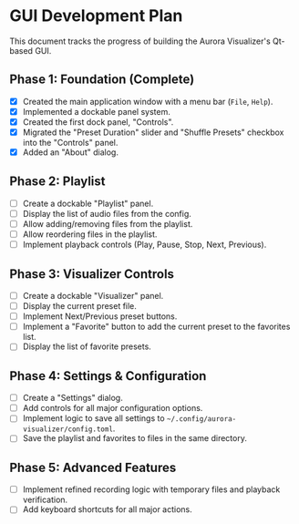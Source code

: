 # GUI Development Plan

This document tracks the progress of building the Aurora Visualizer's Qt-based GUI.

## Phase 1: Foundation (Complete)

- [x] Created the main application window with a menu bar (`File`, `Help`).
- [x] Implemented a dockable panel system.
- [x] Created the first dock panel, "Controls".
- [x] Migrated the "Preset Duration" slider and "Shuffle Presets" checkbox into the "Controls" panel.
- [x] Added an "About" dialog.

## Phase 2: Playlist

- [ ] Create a dockable "Playlist" panel.
- [ ] Display the list of audio files from the config.
- [ ] Allow adding/removing files from the playlist.
- [ ] Allow reordering files in the playlist.
- [ ] Implement playback controls (Play, Pause, Stop, Next, Previous).

## Phase 3: Visualizer Controls

- [ ] Create a dockable "Visualizer" panel.
- [ ] Display the current preset file.
- [ ] Implement Next/Previous preset buttons.
- [ ] Implement a "Favorite" button to add the current preset to the favorites list.
- [ ] Display the list of favorite presets.

## Phase 4: Settings & Configuration

- [ ] Create a "Settings" dialog.
- [ ] Add controls for all major configuration options.
- [ ] Implement logic to save all settings to `~/.config/aurora-visualizer/config.toml`.
- [ ] Save the playlist and favorites to files in the same directory.

## Phase 5: Advanced Features

- [ ] Implement refined recording logic with temporary files and playback verification.
- [ ] Add keyboard shortcuts for all major actions.
